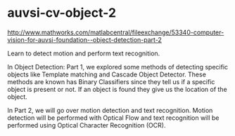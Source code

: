 # auvsi-cv-object-2
http://www.mathworks.com/matlabcentral/fileexchange/53340-computer-vision-for-auvsi-foundation--object-detection-part-2

Learn to detect motion and perform text recognition.
 
In Object Detection: Part 1, we explored some methods of detecting specific objects like Template matching and Cascade Object Detector. These methods are known has Binary Classifiers since they tell us if a specific object is present or not. If an object is found they give us the location of the object.

In Part 2, we will go over motion detection and text recognition. Motion detection will be performed with Optical Flow and text recognition will be performed using Optical Character Recognition (OCR).